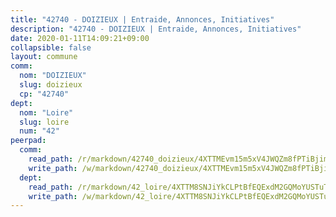 ```yaml
---
title: "42740 - DOIZIEUX | Entraide, Annonces, Initiatives"
description: "42740 - DOIZIEUX | Entraide, Annonces, Initiatives"
date: 2020-01-11T14:09:21+09:00
collapsible: false
layout: commune
comm:
  nom: "DOIZIEUX"
  slug: doizieux
  cp: "42740"
dept:
  nom: "Loire"
  slug: loire
  num: "42"
peerpad:
  comm:
    read_path: /r/markdown/42740_doizieux/4XTTMEvm15m5xV4JWQZm8fPTiBjim9uzT2L17KEanvEFNSFok
    write_path: /w/markdown/42740_doizieux/4XTTMEvm15m5xV4JWQZm8fPTiBjim9uzT2L17KEanvEFNSFok-K3TgUvUsPgM7LQSu9sfzoZvzCLrg3doQXiT1XMo94aQoRxVTWiYmudFcKUJNLMnEwWVdZdqsy5DXjfDHyFN8QVzR3JSFdwmVkQKevtywaJ9eTneDK1Xhry7CDRrQwpg7RQTtKVFk
  dept:
    read_path: /r/markdown/42_loire/4XTTM8SNJiYkCLPtBfEQExdM2GQMoYUSTuTytLrQfQVaaYJeW
    write_path: /w/markdown/42_loire/4XTTM8SNJiYkCLPtBfEQExdM2GQMoYUSTuTytLrQfQVaaYJeW-K3TgUi5YJecchkttgL3M6Pu99u8hH2akRrHDb4XXZXATCvGiyzrNbe23fQbzNYiKWDR2re6vQN4Gxv5BQ2dayjGg1AqxtpHRtgi6cm74UeqjVtXM2ZJFa6mvBKTRc4s3X6tJYycN
---
```


